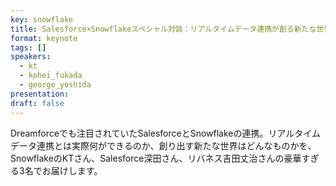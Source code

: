 ```yaml
---
key: snowflake
title: Salesforce×Snowflakeスペシャル対談：リアルタイムデータ連携が創る新たな世界
format: keynote
tags: []
speakers:
  - kt
  - kohei_fukada
  - george_yoshida
presentation: 
draft: false
---
```

Dreamforceでも注目されていたSalesforceとSnowflakeの連携。リアルタイムデータ連携とは実際何ができるのか、創り出す新たな世界はどんなものかを、SnowflakeのKTさん、Salesforce深田さん、リバネス吉田丈治さんの豪華すぎる3名でお届けします。